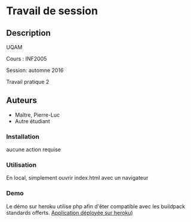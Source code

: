 # Travail de session

## Description

UQAM

  

Cours : INF2005 

Session: automne 2016

Travail pratique 2

  

## Auteurs

- Maître, Pierre-Luc
- Autre étudiant
  
### Installation
aucune action requise
  
### Utilisation
En local, simplement ouvrir index.html avec un navigateur

### Demo
Le démo sur heroku utilise php afin d'êter compatible avec les buildpack standards offerts.
[Application déployée sur heroku)](https://inf2005-tp2-2016.herokuapp.com/)
